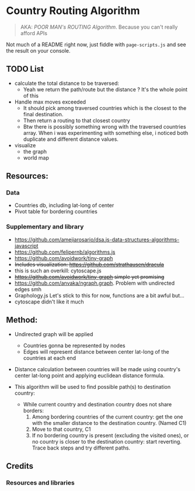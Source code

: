 # Country Routing Algorithm 

>AKA: *POOR MAN's ROUTING Algorithm*. Because you can't really afford APIs

Not much of a README right now, just fiddle with `page-scripts.js` and see the result on your console.

## TODO List
- calculate the total distance to be traversed:
  - Yeah we return the path/route but the distance ? It's the whole point of this
- Handle max moves exceeded
  - It should pick among traversed countries which is the closest to the final destination. 
  - Then return a routing to that closest country
  - Btw there is possibly something wrong with the traversed countries array. When i was experimenting with something else, i noticed both duplicate and different distance values.
- visualize
  - the graph
  - world map



## Resources:

### Data
- Countries db, including lat-long of center
- Pivot table for bordering countries

### Supplementary and library
- https://github.com/amejiarosario/dsa.js-data-structures-algorithms-javascript
- https://github.com/felipernb/algorithms.js
- https://github.com/avoidwork/tiny-graph
- ~~Includes visualization: https://github.com/strathausen/dracula~~
- this is such an overkill: cytoscape.js
- ~~https://github.com/avoidwork/tiny-graph simple yet promising~~
- https://github.com/anvaka/ngraph.graph. Problem with undirected edges smh
- Graphology.js Let's stick to this for now, functions are a bit awful but...
- cytoscape didn't like it much

## Method:
- Undirected graph will be applied
  - Countries gonna be represented by nodes
  - Edges will represent distance between center lat-long of the countries at each end
- Distance calculation between countries will be made using country's center lat-long point and applying euclidean distance formula. 
- This algorithm will be used to find possible path(s) to destination country:

  - While current country and destination country does not share borders: 
    1. Among bordering countries of the current country: get the one with the smaller distance to the destination country. (Named C1)
    2. Move to that country, C1
    3. If no bordering country is present (excluding the visited ones), or no country is closer to the destination country: start reverting. Trace back steps and try different paths.



## Credits
### Resources and libraries
